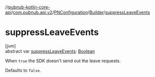 //[pubnub-kotlin-core-api](../../../../index.md)/[com.pubnub.api.v2](../../index.md)/[PNConfiguration](../index.md)/[Builder](index.md)/[suppressLeaveEvents](suppress-leave-events.md)

# suppressLeaveEvents

[jvm]\
abstract var [suppressLeaveEvents](suppress-leave-events.md): [Boolean](https://kotlinlang.org/api/latest/jvm/stdlib/kotlin-stdlib/kotlin/-boolean/index.html)

When `true` the SDK doesn't send out the leave requests.

Defaults to `false`.

